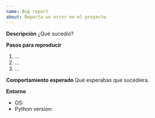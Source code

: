 ```yaml
---
name: Bug report
about: Reporta un error en el proyecto
---
```

**Descripción**
¿Qué sucedió?

**Pasos para reproducir**
1. ...
2. ...
3. ...

**Comportamiento esperado**
Qué esperabas que sucediera.

**Entorno**
- OS:
- Python version:
